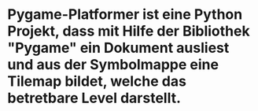 # Pygame-Platformer ist eine Python Projekt, dass mit Hilfe der Bibliothek "Pygame" ein Dokument ausliest und aus der Symbolmappe eine Tilemap bildet, welche das betretbare Level darstellt.
